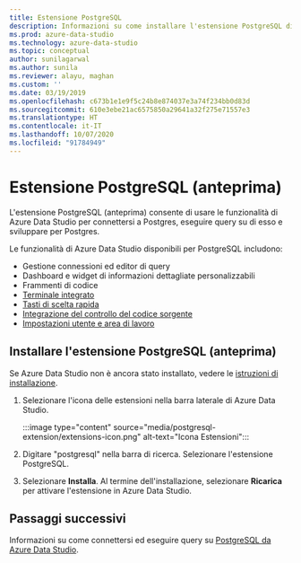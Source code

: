 ```yaml
---
title: Estensione PostgreSQL
description: Informazioni su come installare l'estensione PostgreSQL di Azure Data Studio. Questa estensione consente di connettersi, eseguire query e sviluppare codice per i database PostgreSQL.
ms.prod: azure-data-studio
ms.technology: azure-data-studio
ms.topic: conceptual
author: sunilagarwal
ms.author: sunila
ms.reviewer: alayu, maghan
ms.custom: ''
ms.date: 03/19/2019
ms.openlocfilehash: c673b1e1e9f5c24b8e874037e3a74f234bb0d83d
ms.sourcegitcommit: 610e3ebe21ac6575850a29641a32f275e71557e3
ms.translationtype: HT
ms.contentlocale: it-IT
ms.lasthandoff: 10/07/2020
ms.locfileid: "91784949"
---
```

# <a name="postgresql-extension-preview"></a>Estensione PostgreSQL (anteprima)

L'estensione PostgreSQL (anteprima) consente di usare le funzionalità di Azure Data Studio per connettersi a Postgres, eseguire query su di esso e sviluppare per Postgres. 

Le funzionalità di Azure Data Studio disponibili per PostgreSQL includono:

- Gestione connessioni ed editor di query
- Dashboard e widget di informazioni dettagliate personalizzabili
- Frammenti di codice
- [Terminale integrato](../integrated-terminal.md)
- [Tasti di scelta rapida](../keyboard-shortcuts.md)
- [Integrazione del controllo del codice sorgente](../source-control.md)
- [Impostazioni utente e area di lavoro](../settings.md)

## <a name="install-the-postgresql-extension-preview"></a>Installare l'estensione PostgreSQL (anteprima)

Se Azure Data Studio non è ancora stato installato, vedere le [istruzioni di installazione](../download-azure-data-studio.md).

1. Selezionare l'icona delle estensioni nella barra laterale di Azure Data Studio.

    :::image type="content" source="media/postgresql-extension/extensions-icon.png" alt-text="Icona Estensioni&quot;:::

2. Digitare &quot;postgresql" nella barra di ricerca. Selezionare l'estensione PostgreSQL.

3. Selezionare **Installa**. Al termine dell'installazione, selezionare **Ricarica** per attivare l'estensione in Azure Data Studio.

## <a name="next-steps"></a>Passaggi successivi

Informazioni su come connettersi ed eseguire query su [PostgreSQL da Azure Data Studio](../quickstart-postgres.md).

